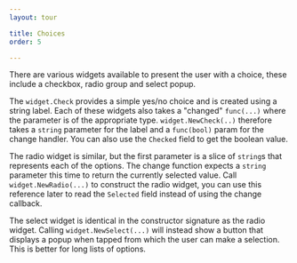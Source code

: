 ```yaml
---
layout: tour

title: Choices
order: 5

---
```


There are various widgets available to present the user with
a choice, these include a checkbox, radio group and select popup.

The `widget.Check` provides a simple yes/no choice and is created
using a string label. Each of these widgets also takes a
"changed" `func(...)` where the parameter is of the appropriate
type. `widget.NewCheck(..)` therefore takes a `string` parameter for
the label and a `func(bool)` param for the change handler.
You can also use the `Checked` field to get the boolean value.

The radio widget is similar, but the first parameter is a
slice of `string`s that represents each of the options.
The change function expects a `string` parameter this time
to return the currently selected value. Call `widget.NewRadio(...)`
to construct the radio widget, you can use this reference
later to read the `Selected` field instead of using the change
callback.

The select widget is identical in the constructor signature
as the radio widget. Calling `widget.NewSelect(...)` will
instead show a button that displays a popup when tapped from
which the user can make a selection. This is better for long
lists of options.

